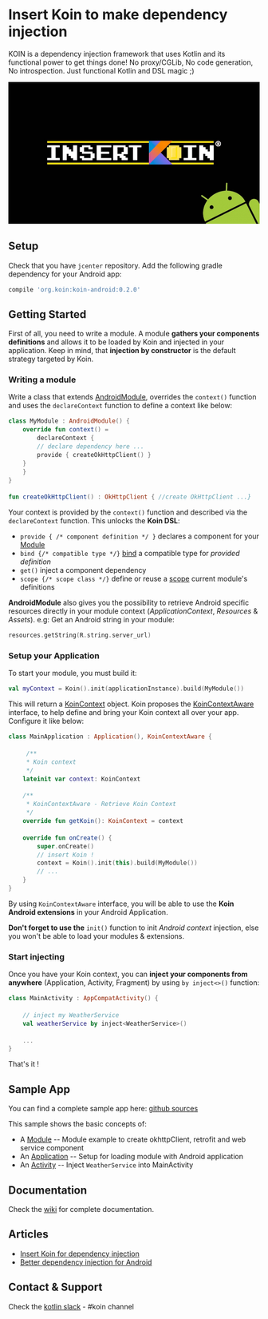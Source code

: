 # Insert Koin to make dependency injection

KOIN is a dependency injection framework that uses Kotlin and its functional power to get things done!  No proxy/CGLib, No code generation, No introspection. Just functional Kotlin and DSL magic ;)

![logo](./img/insert_koin_android_logo.jpg)

## Setup

Check that you have `jcenter` repository. Add the following gradle dependency for your Android app:

```gradle
compile 'org.koin:koin-android:0.2.0'
```

## Getting Started

First of all, you need to write a module. A module **gathers your components definitions** and allows it to be loaded by Koin and injected in your application. Keep in mind, that **injection by constructor** is the default strategy targeted by Koin.

### Writing a module

Write a class that extends [AndroidModule](https://github.com/Ekito/koin/blob/master/koin-android/koin-android/src/main/kotlin/org/koin/android/AndroidModule.kt), overrides the `context()` function and uses the `declareContext` function to define a context like below:

```Kotlin
class MyModule : AndroidModule() {
    override fun context() =
        declareContext {
	    // declare dependency here ...
	    provide { createOkHttpClient() }
	}
    }
}

fun createOkHttpClient() : OkHttpClient { //create OkHttpClient ...}
```
Your context is provided by the `context()` function and described via the `declareContext` function. This unlocks the **Koin DSL**:

* `provide { /* component definition */ }` declares a component for your [Module](https://github.com/Ekito/koin/wiki#module-class)
* `bind {/* compatible type */}` [bind](https://github.com/Ekito/koin/wiki#type-binding) a compatible type for *provided definition*
* `get()` inject a component dependency
* `scope {/* scope class */}` define or reuse a [scope](https://github.com/Ekito/koin/wiki#scopes) current module's definitions

**AndroidModule** also gives you the possibility to retrieve Android specific resources directly in your module context (*ApplicationContext*, *Resources* & *Assets*). e.g: Get an Android string in your module:

```Kotlin
resources.getString(R.string.server_url)
```

### Setup your Application

To start your module, you must build it: 

```Kotlin
val myContext = Koin().init(applicationInstance).build(MyModule())
```

This will return a [KoinContext](https://github.com/Ekito/koin/blob/master/koin-core/src/main/kotlin/org/koin/KoinContext.kt) object. Koin proposes the [KoinContextAware](https://github.com/Ekito/koin/blob/master/koin-android/koin-android/src/main/kotlin/org/koin/android/KoinContextAware.kt) interface, to help define and bring your Koin context all over your app. Configure it like below:

```Kotlin
class MainApplication : Application(), KoinContextAware {

     /**
     * Koin context
     */
    lateinit var context: KoinContext

    /**
     * KoinContextAware - Retrieve Koin Context
     */
    override fun getKoin(): KoinContext = context

    override fun onCreate() {
        super.onCreate()
        // insert Koin !
        context = Koin().init(this).build(MyModule()) 
        // ...
    }
}
```

By using `KoinContextAware` interface, you will be able to use the **Koin Android extensions** in your Android Application.

**Don't forget to use the** `init()` function to init *Android context* injection, else you won't be able to load your modules & extensions.


### Start injecting

Once you have your Koin context, you can **inject your components from anywhere** (Application, Activity, Fragment) by using `by inject<>()` function:

```Kotlin
class MainActivity : AppCompatActivity() {

    // inject my WeatherService 
    val weatherService by inject<WeatherService>()
    
    ...
}
```

That's it !


## Sample App

You can find a complete sample app here: [github sources](https://github.com/Ekito/koin/tree/master/koin-android/app)

This sample shows the basic concepts of:

* A [Module](https://github.com/Ekito/koin/blob/master/koin-android/app/src/main/kotlin/koin/sampleapp/koin/MyModule.kt) -- Module example to create okhttpClient, retrofit and web service component
* An [Application](https://github.com/Ekito/koin/blob/master/koin-android/app/src/main/kotlin/koin/sampleapp/MainApplication.kt) -- Setup for loading module with Android application
* An [Activity](https://github.com/Ekito/koin/blob/master/koin-android/app/src/main/kotlin/koin/sampleapp/MainActivity.kt#L26) -- Inject `WeatherService` into MainActivity

## Documentation

Check the [wiki](https://github.com/Ekito/koin/wiki) for complete documentation.

## Articles

* [Insert Koin for dependency injection](https://www.ekito.fr/people/insert-koin-for-dependency-injection/)
* [Better dependency injection for Android](https://proandroiddev.com/better-dependency-injection-for-android-567b93353ad)

## Contact & Support

Check the [kotlin slack](https://kotlinlang.org/community/) - #koin channel


